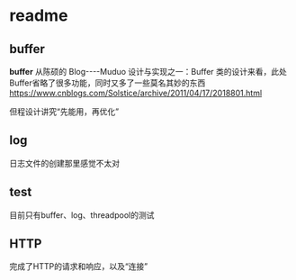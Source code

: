 # readme

## buffer

**buffer**
从陈硕的 Blog----Muduo 设计与实现之一：Buffer 类的设计来看，此处Buffer省略了很多功能，同时又多了一些莫名其妙的东西
https://www.cnblogs.com/Solstice/archive/2011/04/17/2018801.html

但程设计讲究“先能用，再优化”

## log

日志文件的创建那里感觉不太对

## test

目前只有buffer、log、threadpool的测试

## HTTP

完成了HTTP的请求和响应，以及“连接”


